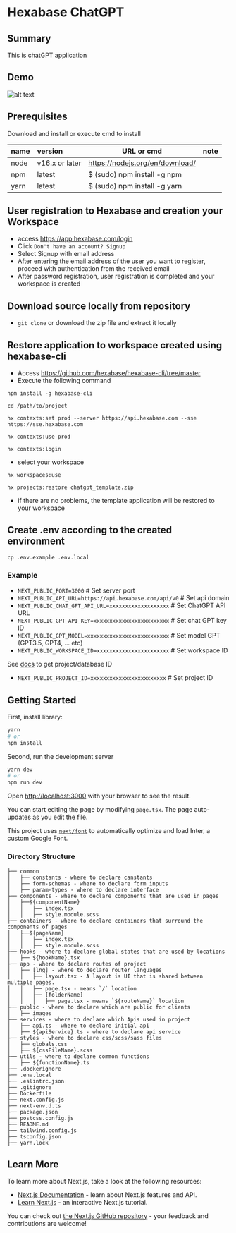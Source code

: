 # Hexabase ChatGPT

## Summary

This is chatGPT application

## Demo

![alt text](https://github.com/hexabase/sample-nextjs-chatgpt/blob/develop/public/images/DemoGPTTalk.gif 'Demo ChatGPT')

## Prerequisites

Download and install or execute cmd to install

| name | version        | URL or cmd                      | note |
| :--- | :------------- | ------------------------------- | ---- |
| node | v16.x or later | https://nodejs.org/en/download/ |
| npm  | latest         | $ (sudo) npm install -g npm     |
| yarn | latest         | $ (sudo) npm install -g yarn    |

## User registration to Hexabase and creation your Workspace

- access https://app.hexabase.com/login
- Click `Don't have an account? Signup`
- Select Signup with email address
- After entering the email address of the user you want to register, proceed with authentication from the received email
- After password registration, user registration is completed and your workspace is created

## Download source locally from repository

- `git clone` or download the zip file and extract it locally

## Restore application to workspace created using hexabase-cli

- Access https://github.com/hexabase/hexabase-cli/tree/master
- Execute the following command

```shell
npm install -g hexabase-cli
```

```shell
cd /path/to/project
```

```shell
hx contexts:set prod --server https://api.hexabase.com --sse https://sse.hexabase.com
```

```shell
hx contexts:use prod
```

```shell
hx contexts:login
```

- select your workspace

```shell
hx workspaces:use
```

```shell
hx projects:restore chatgpt_template.zip
```

- if there are no problems, the template application will be restored to your workspace

## Create .env according to the created environment

```shell
cp .env.example .env.local
```

### Example

- `NEXT_PUBLIC_PORT=3000` # Set server port
- `NEXT_PUBLIC_API_URL=https://api.hexabase.com/api/v0` # Set api domain
- `NEXT_PUBLIC_CHAT_GPT_API_URL=xxxxxxxxxxxxxxxxxxx` # Set ChatGPT API URL
- `NEXT_PUBLIC_GPT_API_KEY=xxxxxxxxxxxxxxxxxxxxxxxx` # Set chat GPT key ID
- `NEXT_PUBLIC_GPT_MODEL=xxxxxxxxxxxxxxxxxxxxxxxxxx` # Set model GPT (GPT3.5, GPT4, ... etc)
- `NEXT_PUBLIC_WORKSPACE_ID=xxxxxxxxxxxxxxxxxxxxxxx` # Set workspace ID

See [docs](https://apidoc.hexabase.com/en/docs/v0/applications/GetApplicationsAndDatastores) to get project/database ID

- `NEXT_PUBLIC_PROJECT_ID=xxxxxxxxxxxxxxxxxxxxxxxx` # Set project ID

## Getting Started

First, install library:

```bash
yarn
# or
npm install
```

Second, run the development server

```bash
yarn dev
# or
npm run dev
```

Open [http://localhost:3000](http://localhost:3000) with your browser to see the result.

You can start editing the page by modifying `page.tsx`. The page auto-updates as you edit the file.

This project uses [`next/font`](https://nextjs.org/docs/basic-features/font-optimization) to automatically optimize and load Inter, a custom Google Font.

### Directory Structure

```
├── common
│   ├── constants - where to declare canstants
│   ├── form-schemas - where to declare form inputs
│   ├── param-types - where to declare interface
├── components - where to declare components that are used in pages
│   ├──${componentName}
│   │   ├── index.tsx
│   │   ├── style.module.scss
├── containers - where to declare containers that surround the components of pages
│   ├──${pageName}
│   │   ├── index.tsx
│   │   ├── style.module.scss
├── hooks - where to declare global states that are used by locations
│   ├── ${hookName}.tsx
├── app - where to declare routes of project
│   ├── [lng] - where to declare router languages
│   │   ├── layout.tsx - A layout is UI that is shared between multiple pages.
│   │   ├── page.tsx - means `/` location
│   │   ├── [folderName]
│   │   │   ├── page.tsx - means `${routeName}` location
├── public - where to declare which are public for clients
│   ├── images
├── services - where to declare which Apis used in project
│   ├── api.ts - where to declare initial api
│   ├── ${apiService}.ts - where to declare api service
├── styles - where to declare css/scss/sass files
│   ├── globals.css
│   ├── ${cssFileName}.scss
├── utils - where to declare common functions
│   ├── ${functionName}.ts
├── .dockerignore
├── .env.local
├── .eslintrc.json
├── .gitignore
├── Dockerfile
├── next.config.js
├── next-env.d.ts
├── package.json
├── postcss.config.js
├── README.md
├── tailwind.config.js
├── tsconfig.json
├── yarn.lock
```

## Learn More

To learn more about Next.js, take a look at the following resources:

- [Next.js Documentation](https://nextjs.org/docs) - learn about Next.js features and API.
- [Learn Next.js](https://nextjs.org/learn) - an interactive Next.js tutorial.

You can check out [the Next.js GitHub repository](https://github.com/vercel/next.js/) - your feedback and contributions are welcome!
